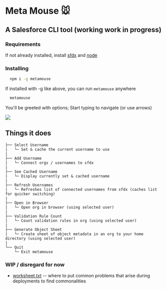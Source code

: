 # Meta Mouse 🐭

## A Salesforce CLI tool (working work in progress)

### Requirements

If not already installed, install
[sfdx](https://developer.salesforce.com/tools/sfdxcli) and [node](https://nodejs.org/en/download/)

### Installing

```bash
  npm i -g metamouse
```

If installed with -g like above, you can run `metamouse` anywhere

```bash
  metamouse
```

You'll be greeted with options; Start typing to navigate (or use arrows)

<img src="https://i.imgur.com/Va2qmMc.png">

## Things it does

```text
├── Select Username
|   └─ Set & cache the current username to use
|
├── Add Username
|   └─ Connect orgs / usernames to sfdx
|
├── See Cached Username
|   └─ Display currently set & cached username
|
├── Refresh Usernames
|   └─ Refreshes list of connected usernames from sfdx (caches list for quicker switching)
|
├── Open in Browser
|   └─ Open org in browser (using selected user)
|
├── Validation Rule Count
|   └─ Count validation rules in org (using selected user)
|
├── Generate Object Sheet
|   └─ Create sheet of object metadata in an org to your home directory (using selected user)
|
└── Quit
    └─ Exit metamouse
```

### WIP / disregard for now

- [worksheet.txt](worksheet.txt) -- where to put common problems that arise during deployments to find commonalities
